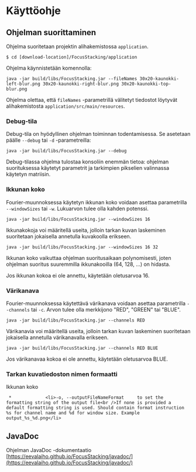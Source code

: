 # Käyttöohje

## Ohjelman suorittaminen

Ohjelma suoritetaan projektin alihakemistossa ```application```.
```
$ cd [download-location]/FocusStacking/application
```
Ohjelma käynnistetään komennolla:
```
java -jar build/libs/FocusStacking.jar --fileNames 30x20-kaunokki-left-blur.png 30x20-kaunokki-right-blur.png 30x20-kaunokki-top-blur.png
```
Ohjelma olettaa, että ```fileNames``` -parametrillä välitetyt tiedostot löytyvät alihakemistosta ```application/src/main/resources```. 

### Debug-tila

Debug-tila on hyödyllinen ohjelman toiminnan todentamisessa. Se asetetaan päälle ```--debug``` tai ```-d``` -parametreilla:
```
java -jar build/libs/FocusStacking.jar --debug
```
Debug-tilassa ohjelma tulostaa konsoliin enemmän tietoa: ohjelman suorituksessa käytetyt parametrit ja tarkimpien pikselien valinnassa käytetyn matriisin.

### Ikkunan koko

Fourier-muunnoksessa käytetyn ikkunan koko voidaan asettaa parametrilla ```--windowSizes``` tai ```-w```. Lukuarvon tulee olla kahden potenssi. 
```
java -jar build/libs/FocusStacking.jar --windowSizes 16
```
Ikkunakokoja voi määritellä useita, jolloin tarkan kuvan laskeminen suoritetaan jokaisella annetulla kuvakoolla erikseen.
```
java -jar build/libs/FocusStacking.jar --windowSizes 16 32
```

Ikkunan koko vaikuttaa ohjelman suoritusaikaan polynomisesti, joten ohjelman suoritus suuremmilla ikkunakooilla (64, 128, ...) on hidasta.  

Jos ikkunan kokoa ei ole annettu, käytetään oletusarvoa 16.

### Värikanava

Fourier-muunnoksessa käytettävä värikanava voidaan asettaa parametrilla ```--channels``` tai ```-c```. Arvon tulee olla merkkijono "RED", "GREEN" tai "BLUE". 
```
java -jar build/libs/FocusStacking.jar --channels RED
```
Värikanavia voi määritellä useita, jolloin tarkan kuvan laskeminen suoritetaan jokaisella annetulla värikanavalla erikseen.
```
java -jar build/libs/FocusStacking.jar --channels RED BLUE
```
Jos värikanavaa kokoa ei ole annettu, käytetään oletusarvoa BLUE.

### Tarkan kuvatiedoston nimen formaatti

Ikkunan koko 

     *             <li>-o, --outputFileNameFormat     to set the formatting string of the output file<br />If none is provided a default formatting string is used. Should contain format instruction %s for channel name and %d for window size. Example output_%s_%d.png</li>
     


## JavaDoc

Ohjelman JavaDoc -dokumentaatio [https://eevalaiho.github.io/FocusStacking/javadoc/](https://eevalaiho.github.io/FocusStacking/javadoc/)



